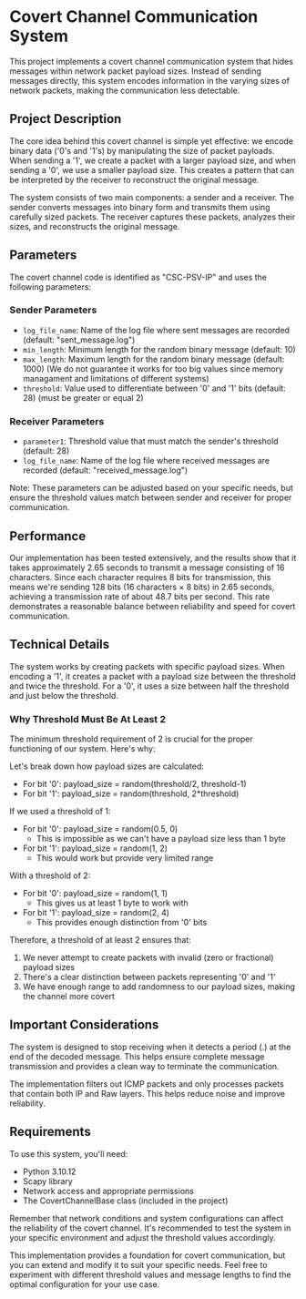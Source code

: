# Covert Channel Communication System

This project implements a covert channel communication system that hides messages within network packet payload sizes. Instead of sending messages directly, this system encodes information in the varying sizes of network packets, making the communication less detectable.

## Project Description

The core idea behind this covert channel is simple yet effective: we encode binary data ('0's and '1's) by manipulating the size of packet payloads. When sending a '1', we create a packet with a larger payload size, and when sending a '0', we use a smaller payload size. This creates a pattern that can be interpreted by the receiver to reconstruct the original message.

The system consists of two main components: a sender and a receiver. The sender converts messages into binary form and transmits them using carefully sized packets. The receiver captures these packets, analyzes their sizes, and reconstructs the original message.

## Parameters

The covert channel code is identified as "CSC-PSV-IP" and uses the following parameters:

### Sender Parameters
- `log_file_name`: Name of the log file where sent messages are recorded (default: "sent_message.log")
- `min_length`: Minimum length for the random binary message (default: 10)
- `max_length`: Maximum length for the random binary message (default: 1000) (We do not guarantee it works for too big values since memory managament and limitations of different systems)
- `threshold`: Value used to differentiate between '0' and '1' bits (default: 28) (must be greater or equal 2)

### Receiver Parameters
- `parameter1`: Threshold value that must match the sender's threshold (default: 28) 
- `log_file_name`: Name of the log file where received messages are recorded (default: "received_message.log")

Note: These parameters can be adjusted based on your specific needs, but ensure the threshold values match between sender and receiver for proper communication.

## Performance

Our implementation has been tested extensively, and the results show that it takes approximately 2.65 seconds to transmit a message consisting of 16 characters. Since each character requires 8 bits for transmission, this means we're sending 128 bits (16 characters × 8 bits) in 2.65 seconds, achieving a transmission rate of about 48.7 bits per second. This rate demonstrates a reasonable balance between reliability and speed for covert communication.

## Technical Details

The system works by creating packets with specific payload sizes. When encoding a '1', it creates a packet with a payload size between the threshold and twice the threshold. For a '0', it uses a size between half the threshold and just below the threshold.

### Why Threshold Must Be At Least 2

The minimum threshold requirement of 2 is crucial for the proper functioning of our system. Here's why:

Let's break down how payload sizes are calculated:
- For bit '0': payload_size = random(threshold/2, threshold-1)
- For bit '1': payload_size = random(threshold, 2*threshold)

If we used a threshold of 1:
- For bit '0': payload_size = random(0.5, 0)
  - This is impossible as we can't have a payload size less than 1 byte
- For bit '1': payload_size = random(1, 2)
  - This would work but provide very limited range

With a threshold of 2:
- For bit '0': payload_size = random(1, 1)
  - This gives us at least 1 byte to work with
- For bit '1': payload_size = random(2, 4)
  - This provides enough distinction from '0' bits

Therefore, a threshold of at least 2 ensures that:
1. We never attempt to create packets with invalid (zero or fractional) payload sizes
2. There's a clear distinction between packets representing '0' and '1'
3. We have enough range to add randomness to our payload sizes, making the channel more covert

## Important Considerations

The system is designed to stop receiving when it detects a period (.) at the end of the decoded message. This helps ensure complete message transmission and provides a clean way to terminate the communication.

The implementation filters out ICMP packets and only processes packets that contain both IP and Raw layers. This helps reduce noise and improve reliability.

## Requirements

To use this system, you'll need:
- Python 3.10.12
- Scapy library 
- Network access and appropriate permissions
- The CovertChannelBase class (included in the project)

Remember that network conditions and system configurations can affect the reliability of the covert channel. It's recommended to test the system in your specific environment and adjust the threshold values accordingly.

This implementation provides a foundation for covert communication, but you can extend and modify it to suit your specific needs. Feel free to experiment with different threshold values and message lengths to find the optimal configuration for your use case.